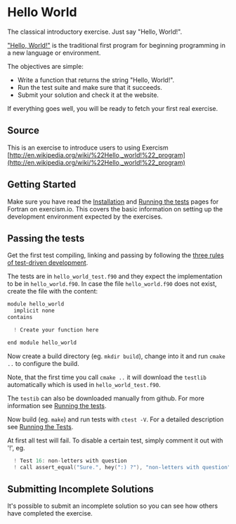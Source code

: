 # Hello World

The classical introductory exercise. Just say "Hello, World!".

["Hello, World!"](http://en.wikipedia.org/wiki/%22Hello,_world!%22_program) is
the traditional first program for beginning programming in a new language
or environment.

The objectives are simple:

- Write a function that returns the string "Hello, World!".
- Run the test suite and make sure that it succeeds.
- Submit your solution and check it at the website.

If everything goes well, you will be ready to fetch your first real exercise.


## Source

This is an exercise to introduce users to using Exercism [http://en.wikipedia.org/wiki/%22Hello,_world!%22_program](http://en.wikipedia.org/wiki/%22Hello,_world!%22_program)

## Getting Started

Make sure you have read the [Installation](https://exercism.io/tracks/fortran/installation) and [Running the tests](https://exercism.io/tracks/fortran/tests) pages for Fortran on exercism.io.
This covers the basic information on setting up the development environment expected by the exercises.

## Passing the tests

Get the first test compiling, linking and passing by following the [three rules of test-driven development](http://butunclebob.com/ArticleS.UncleBob.TheThreeRulesOfTdd).

The tests are in `hello_world_test.f90` and they expect the implementation to be in `hello_world.f90`.
In case the file `hello_world.f90` does not exist, create the file with the content:

```c
module hello_world
  implicit none
contains

  ! Create your function here

end module hello_world
```

Now create a build directory (eg. `mkdir build`), change into it and run `cmake ..`  to configure the build.

Note, that the first time you call `cmake ..` it will download the `testlib` automatically which is used in `hello_world_test.f90`.

The `testib` can also be downloaded manually from github. For more information see [Running the tests](https://exercism.io/tracks/fortran/tests).

Now build (eg. `make`)  and run tests with `ctest -V`. For a detailed description see [Running the Tests](https://exercism.io/tracks/fortran/tests).

At first all test will fail.
To disable a certain test, simply comment it out with '!', eg.

```c
  ! Test 16: non-letters with question
  ! call assert_equal("Sure.", hey(":) ?"), "non-letters with question")
```

## Submitting Incomplete Solutions
It's possible to submit an incomplete solution so you can see how others have completed the exercise.
